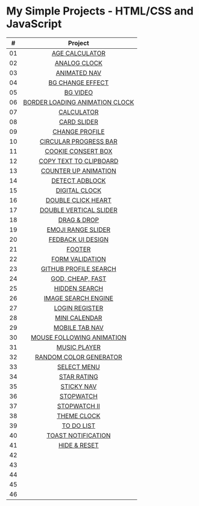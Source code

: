 # My Simple Projects - HTML/CSS and JavaScript

|  #   | Project                                                                                                                                                              |
| :--: | :-------------------------------------------------------------------------------------------------------------------------------------------------------------------:|
|  01  | [AGE CALCULATOR](https://github.com/DeoVindice29/SimpleProject-HTML-CSS-JS/tree/main/AGE%20CALCULATOR)                                                               |
|  02  | [ANALOG CLOCK](https://github.com/DeoVindice29/SimpleProject-HTML-CSS-JS/tree/main/ANALOG%20CLOCK)                                                                   |
|  03  | [ANIMATED NAV](https://github.com/DeoVindice29/SimpleProject-HTML-CSS-JS/tree/main/ANIMATED%20NAV)                                                                   |
|  04  | [BG CHANGE EFFECT](https://github.com/DeoVindice29/SimpleProject-HTML-CSS-JS/tree/main/BG%20CHANGE%20EFFECT)                                                         |
|  05  | [BG VIDEO](https://github.com/DeoVindice29/SimpleProject-HTML-CSS-JS/tree/main/BG%20VIDEO)                                                                           |
|  06  | [BORDER LOADING ANIMATION CLOCK](https://github.com/DeoVindice29/SimpleProject-HTML-CSS-JS/tree/main/BORDER%20LOADING%20ANIMATION)                                   |
|  07  | [CALCULATOR](https://github.com/DeoVindice29/SimpleProject-HTML-CSS-JS/tree/main/CALCULATOR)                                                                         |
|  08  | [CARD SLIDER](https://github.com/DeoVindice29/SimpleProject-HTML-CSS-JS/tree/main/CARD%20SLIDER)                                                                     |
|  09  | [CHANGE PROFILE](https://github.com/DeoVindice29/SimpleProject-HTML-CSS-JS/tree/main/CHANGE%20PROFILE)                                                               |
|  10  | [CIRCULAR PROGRESS BAR](https://github.com/DeoVindice29/SimpleProject-HTML-CSS-JS/tree/main/CIRCULAR%20PROGRESS%20BAR)                                               |
|  11  | [COOKIE CONSERT BOX](https://github.com/DeoVindice29/SimpleProject-HTML-CSS-JS/tree/main/COOKIE%20CONSERT%20BOX)                                                     |
|  12  | [COPY TEXT TO CLIPBOARD](https://github.com/DeoVindice29/SimpleProject-HTML-CSS-JS/tree/main/COPY%20TEXT%20TO%20CLIPBOARD)                                           |
|  13  | [COUNTER UP ANIMATION](https://github.com/DeoVindice29/SimpleProject-HTML-CSS-JS/tree/main/COUNTER%20UP%20ANIMATION)                                                 |
|  14  | [DETECT ADBLOCK](https://github.com/DeoVindice29/SimpleProject-HTML-CSS-JS/tree/main/DETECT%20ADBLOCK)                                                               |
|  15  | [DIGITAL CLOCK](https://github.com/DeoVindice29/SimpleProject-HTML-CSS-JS/tree/main/DIGITAL%20CLOCK)                                                                 |
|  16  | [DOUBLE CLICK HEART](https://github.com/DeoVindice29/SimpleProject-HTML-CSS-JS/tree/main/DOUBLE%20CLICK%20HEART)                                                     |
|  17  | [DOUBLE VERTICAL SLIDER](https://github.com/DeoVindice29/SimpleProject-HTML-CSS-JS/tree/main/DOUBLE%20VERTICAL%20SLIDER)                                             |
|  18  | [DRAG & DROP](https://github.com/DeoVindice29/SimpleProject-HTML-CSS-JS/tree/main/DRAG%20DROP)                                                                       |
|  19  | [EMOJI RANGE SLIDER](https://github.com/DeoVindice29/SimpleProject-HTML-CSS-JS/tree/main/EMOJI%20RANGE%20SLIDER)                                                     |
|  20  | [FEDBACK UI DESIGN](https://github.com/DeoVindice29/SimpleProject-HTML-CSS-JS/tree/main/FEEDBACK%20UI%20DESIGN)                                                      |
|  21  | [FOOTER](https://github.com/DeoVindice29/SimpleProject-HTML-CSS-JS/tree/main/FOOTER)                                                                                 |
|  22  | [FORM VALIDATION](https://github.com/DeoVindice29/SimpleProject-HTML-CSS-JS/tree/main/FORM%20VALIDATION)                                                             |
|  23  | [GITHUB PROFILE SEARCH](https://github.com/DeoVindice29/SimpleProject-HTML-CSS-JS/tree/main/GITHUB%20PROFILES%20SEARCH)                                              |
|  24  | [GOD, CHEAP, FAST](https://github.com/DeoVindice29/SimpleProject-HTML-CSS-JS/tree/main/GOOD%20CHEAP%20FAST)                                                          |
|  25  | [HIDDEN SEARCH](https://github.com/DeoVindice29/SimpleProject-HTML-CSS-JS/tree/main/HIDDEN%20SEARCH)                                                                 |
|  26  | [IMAGE SEARCH ENGINE](https://github.com/DeoVindice29/SimpleProject-HTML-CSS-JS/tree/main/IMAGE%20SEARCH%20ENGINE)                                                   |
|  27  | [LOGIN REGISTER](https://github.com/DeoVindice29/SimpleProject-HTML-CSS-JS/tree/main/LOG%20IN%20REGISTER)                                                            |
|  28  | [MINI CALENDAR](https://github.com/DeoVindice29/SimpleProject-HTML-CSS-JS/tree/main/MINI%20CALENDAR)                                                                 |
|  29  | [MOBILE TAB NAV](https://github.com/DeoVindice29/SimpleProject-HTML-CSS-JS/tree/main/MOBILE%20TAB%20NAV)                                                             |
|  30  | [MOUSE FOLLOWING ANIMATION](https://github.com/DeoVindice29/SimpleProject-HTML-CSS-JS/tree/main/MOUSE%20FOLLOWING%20ANIMATION)                                       |
|  31  | [MUSIC PLAYER](https://github.com/DeoVindice29/SimpleProject-HTML-CSS-JS/tree/main/MUSIC%20PLAYER)                                                                   |
|  32  | [RANDOM COLOR GENERATOR](https://github.com/DeoVindice29/SimpleProject-HTML-CSS-JS/tree/main/RANDOM%20COLOR%20GENERATOR)                                             |
|  33  | [SELECT MENU](https://github.com/DeoVindice29/SimpleProject-HTML-CSS-JS/tree/main/SELECT%20MENU)                                                                     |
|  34  | [STAR RATING](https://github.com/DeoVindice29/SimpleProject-HTML-CSS-JS/tree/main/STAR%20RATING)                                                                     |
|  35  | [STICKY NAV](https://github.com/DeoVindice29/SimpleProject-HTML-CSS-JS/tree/main/STICKY%20NAVIGATION)                                                                |
|  36  | [STOPWATCH](https://github.com/DeoVindice29/SimpleProject-HTML-CSS-JS/tree/main/STOPWATCH)                                                                           |
|  37  | [STOPWATCH II](https://github.com/DeoVindice29/SimpleProject-HTML-CSS-JS/tree/main/STOPWATCH%20II)                                                                   |
|  38  | [THEME CLOCK](https://github.com/DeoVindice29/SimpleProject-HTML-CSS-JS/tree/main/THEME%20CLOCK)                                                                     |
|  39  | [TO DO LIST](https://github.com/DeoVindice29/SimpleProject-HTML-CSS-JS/tree/main/TO%20DO%20LIST)                                                                     |
|  40  | [TOAST NOTIFICATION](https://github.com/DeoVindice29/SimpleProject-HTML-CSS-JS/tree/main/TOAST%20NOTIFICATION)                                                       |
|  41  | [HIDE & RESET](https://github.com/DeoVindice29/SimpleProject-HTML-CSS-JS/tree/main/HIDE%20%26%20RESET)                                                               |
|  42  | []()  |  
|  43  | []()  |  
|  44  | []()  |  
|  45  | []()  |  
|  46  | []()  |  
